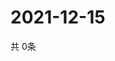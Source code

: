 # 2021-12-15
  共 0条

  <!-- BEGIN -->
  <!-- 最后更新时间Wed Dec 15 2021 03:04:03 GMT+0000 (Coordinated Universal Time) -->
  
  <!-- END -->
  
  